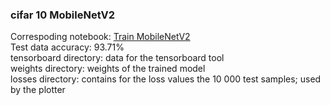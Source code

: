 ### cifar 10 MobileNetV2
Correspoding notebook: [Train MobileNetV2](https://colab.research.google.com/drive/1vXIlagm1hakFnPJ5Fs17WVakJow2ZiL4#scrollTo=L4TFpNygapo0)  
Test data accuracy: 93.71%  
tensorboard directory: data for the tensorboard tool   
weights directory: weights of the trained model  
losses directory: contains for the loss values the 10 000 test samples; used by the plotter  
